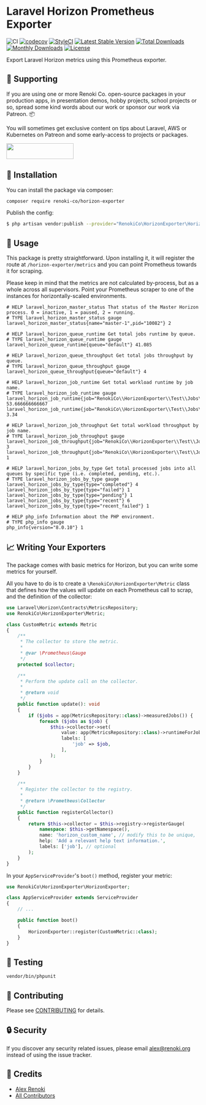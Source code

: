 Laravel Horizon Prometheus Exporter
===================================

![CI](https://github.com/renoki-co/horizon-exporter/workflows/CI/badge.svg?branch=master)
[![codecov](https://codecov.io/gh/renoki-co/horizon-exporter/branch/master/graph/badge.svg)](https://codecov.io/gh/renoki-co/horizon-exporter/branch/master)
[![StyleCI](https://github.styleci.io/repos/409155353/shield?branch=master)](https://github.styleci.io/repos/409155353)
[![Latest Stable Version](https://poser.pugx.org/renoki-co/horizon-exporter/v/stable)](https://packagist.org/packages/renoki-co/horizon-exporter)
[![Total Downloads](https://poser.pugx.org/renoki-co/horizon-exporter/downloads)](https://packagist.org/packages/renoki-co/horizon-exporter)
[![Monthly Downloads](https://poser.pugx.org/renoki-co/horizon-exporter/d/monthly)](https://packagist.org/packages/renoki-co/horizon-exporter)
[![License](https://poser.pugx.org/renoki-co/horizon-exporter/license)](https://packagist.org/packages/renoki-co/horizon-exporter)

Export Laravel Horizon metrics using this Prometheus exporter.

## 🤝 Supporting

If you are using one or more Renoki Co. open-source packages in your production apps, in presentation demos, hobby projects, school projects or so, spread some kind words about our work or sponsor our work via Patreon. 📦

You will sometimes get exclusive content on tips about Laravel, AWS or Kubernetes on Patreon and some early-access to projects or packages.

[<img src="https://c5.patreon.com/external/logo/become_a_patron_button.png" height="41" width="175" />](https://www.patreon.com/bePatron?u=10965171)

## 🚀 Installation

You can install the package via composer:

```bash
composer require renoki-co/horizon-exporter
```

Publish the config:

```bash
$ php artisan vendor:publish --provider="RenokiCo\HorizonExporter\HorizonExporterServiceProvider" --tag="config"
```

## 🙌 Usage

This package is pretty straightforward. Upon installing it, it will register the route at `/horizon-exporter/metrics` and you can point Prometheus towards it for scraping.

Please keep in mind that the metrics are not calculated by-process, but as a whole across all supervisors. Point your Prometheus scraper to one of the instances for horizontally-scaled environments.

```
# HELP laravel_horizon_master_status That status of the Master Horizon process. 0 = inactive, 1 = paused, 2 = running.
# TYPE laravel_horizon_master_status gauge
laravel_horizon_master_status{name="master-1",pid="10082"} 2

# HELP laravel_horizon_queue_runtime Get total jobs runtime by queue.
# TYPE laravel_horizon_queue_runtime gauge
laravel_horizon_queue_runtime{queue="default"} 41.085

# HELP laravel_horizon_queue_throughput Get total jobs throughput by queue.
# TYPE laravel_horizon_queue_throughput gauge
laravel_horizon_queue_throughput{queue="default"} 4

# HELP laravel_horizon_job_runtime Get total workload runtime by job name.
# TYPE laravel_horizon_job_runtime gauge
laravel_horizon_job_runtime{job="RenokiCo\\HorizonExporter\\Test\\Jobs\\BasicJob"} 53.666666666667
laravel_horizon_job_runtime{job="RenokiCo\\HorizonExporter\\Test\\Jobs\\BasicJob2"} 3.34

# HELP laravel_horizon_job_throughput Get total workload throughput by job name.
# TYPE laravel_horizon_job_throughput gauge
laravel_horizon_job_throughput{job="RenokiCo\\HorizonExporter\\Test\\Jobs\\BasicJob"} 3
laravel_horizon_job_throughput{job="RenokiCo\\HorizonExporter\\Test\\Jobs\\BasicJob2"} 1

# HELP laravel_horizon_jobs_by_type Get total processed jobs into all queues by specific type (i.e. completed, pending, etc.).
# TYPE laravel_horizon_jobs_by_type gauge
laravel_horizon_jobs_by_type{type="completed"} 4
laravel_horizon_jobs_by_type{type="failed"} 1
laravel_horizon_jobs_by_type{type="pending"} 1
laravel_horizon_jobs_by_type{type="recent"} 6
laravel_horizon_jobs_by_type{type="recent_failed"} 1

# HELP php_info Information about the PHP environment.
# TYPE php_info gauge
php_info{version="8.0.10"} 1
```

## 📈 Writing Your Exporters

The package comes with basic metrics for Horizon, but you can write some metrics for yourself.

All you have to do is to create a `\RenokiCo\HorizonExporter\Metric` class that defines how the values will update on each Prometheus call to scrap, and the definition of the collector:

```php
use Laravel\Horizon\Contracts\MetricsRepository;
use RenokiCo\HorizonExporter\Metric;

class CustomMetric extends Metric
{
    /**
     * The collector to store the metric.
     *
     * @var \Prometheus\Gauge
     */
    protected $collector;

    /**
     * Perform the update call on the collector.
     *
     * @return void
     */
    public function update(): void
    {
        if ($jobs = app(MetricsRepository::class)->measuredJobs()) {
            foreach ($jobs as $job) {
                $this->collector->set(
                    value: app(MetricsRepository::class)->runtimeForJob($job),
                    labels: [
                        'job' => $job,
                    ],
                );
            }
        }
    }

    /**
     * Register the collector to the registry.
     *
     * @return \Prometheus\Collector
     */
    public function registerCollector()
    {
        return $this->collector = $this->registry->registerGauge(
            namespace: $this->getNamespace(),
            name: 'horizon_custom_name', // modify this to be unique,
            help: 'Add a relevant help text information.',
            labels: ['job'], // optional
        );
    }
}
```

In your `AppServiceProvider`'s `boot()` method, register your metric:

```php
use RenokiCo\HorizonExporter\HorizonExporter;

class AppServiceProvider extends ServiceProvider
{
    // ...

    public function boot()
    {
        HorizonExporter::register(CustomMetric::class);
    }
}
```

## 🐛 Testing

``` bash
vendor/bin/phpunit
```

## 🤝 Contributing

Please see [CONTRIBUTING](CONTRIBUTING.md) for details.

## 🔒  Security

If you discover any security related issues, please email alex@renoki.org instead of using the issue tracker.

## 🎉 Credits

- [Alex Renoki](https://github.com/rennokki)
- [All Contributors](../../contributors)
